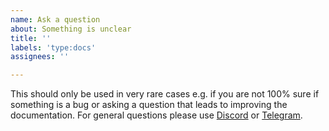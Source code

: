 ```yaml
---
name: Ask a question
about: Something is unclear
title: ''
labels: 'type:docs'
assignees: ''

---
```

This should only be used in very rare cases e.g. if you are not 100% sure if something is a bug or asking a question that leads to improving the documentation. For general questions please use [Discord](https://discord.gg/cGKSsRVCGm) or [Telegram](https://t.me/TronOfficialDevelopersGroupEn).

